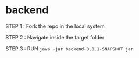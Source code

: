# backend

STEP 1 : Fork the repo in the local system

STEP 2 : Navigate inside the target folder

STEP 3 : RUN `java -jar backend-0.0.1-SNAPSHOT.jar`
